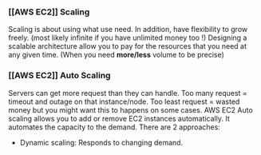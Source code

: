 ### [[AWS EC2]] Scaling

Scaling is about using what use need.
In addition, have flexibility to grow freely. (most likely infinite if you have unlimited money too !)
Designing a scalable architecture allow you to pay for the resources that you need at any given time. (When you need **more/less** volume to be precise)

### [[AWS EC2]] Auto Scaling
Servers can get more request than they can handle.
Too many request = timeout and outage on that instance/node.
Too least request = wasted money but you might want this to happens on some cases.
AWS EC2 Auto scaling allows you to add or remove EC2 instances automatically. 
It automates the capacity to the demand.
There are 2 approaches:
- Dynamic scaling: Responds to changing demand.
